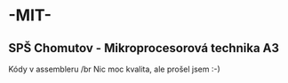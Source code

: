 # -MIT-
SPŠ Chomutov - Mikroprocesorová technika A3
--------------------------------------------
Kódy v assembleru /br 
Nic moc kvalita, ale prošel jsem :-)
